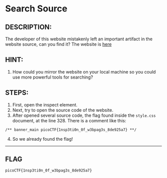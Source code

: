 # Search Source
## DESCRIPTION:
The developer of this website mistakenly left an important artifact in the website source, can you find it?
The website is [here](http://saturn.picoctf.net:61941)
## HINT:
1. How could you mirror the website on your local machine so you could use more powerful tools for searching?
## STEPS:
1. First, open the inspect element.
2. Next, try to open the source code of the website.
3. After opened several source code, the flag found inside the `style.css` document, at the line 328. There is a comment like this:
```
/** banner_main picoCTF{1nsp3ti0n_0f_w3bpag3s_8de925a7} **/
```
4. So we already found the flag!

---

## FLAG
```
picoCTF{1nsp3ti0n_0f_w3bpag3s_8de925a7}
```

